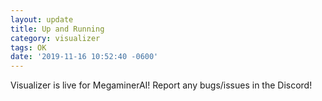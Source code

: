 ```yaml
---
layout: update
title: Up and Running
category: visualizer
tags: OK
date: '2019-11-16 10:52:40 -0600'
---
```


Visualizer is live for MegaminerAI! Report any bugs/issues in the Discord!
